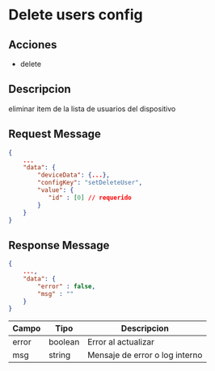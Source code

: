 # Delete users config

## Acciones

- delete

## Descripcion

eliminar item de la lista de usuarios del dispositivo

## Request Message

```json
{
    ...
    "data": {
        "deviceData": {...},
        "configKey": "setDeleteUser",
        "value": {
           "id" : [0] // requerido
        }
    }
}
```



## Response Message
```json
{
    ...,
    "data": {
        "error" : false,
        "msg" : ""
    }
}
```

| Campo | Tipo | Descripcion |
| --- | --- | --- |
| error | boolean | Error al actualizar |
| msg | string | Mensaje de error o log interno|
